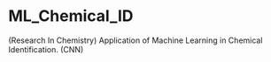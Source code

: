 # ML_Chemical_ID
(Research In Chemistry) Application of Machine Learning in Chemical Identification. (CNN)
